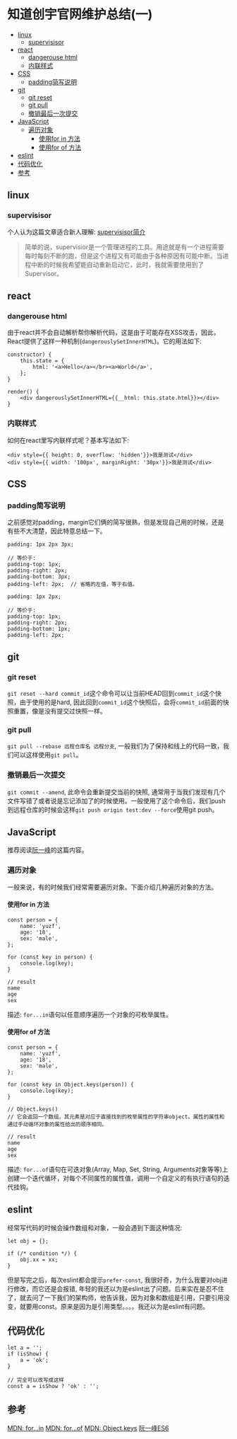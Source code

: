 # 知道创宇官网维护总结(一)

* [linux](#linux)
    * [supervisisor](#supervisisor)
* [react](#react)
    * [dangerouse html](#dangerouse-html)
    * [内联样式](#内联样式)
* [CSS](#css)
    * [padding简写说明](#padding简写说明)
* [git](#git)
    * [git reset](#git-reset)
    * [git pull](#git-pull)
    * [撤销最后一次提交](#撤销最后一次提交)
* [JavaScript](#javascript)
    * [遍历对象](#遍历对象)
        * [使用for in 方法](#使用for-in-方法)
        * [使用for of 方法](#使用for-of-方法)
* [eslint](#eslint)
* [代码优化](#代码优化)
* [参考](#参考)

## linux 

### supervisisor

个人认为这篇文章适合新人理解: [supervisisor简介](http://www.tuicool.com/articles/Ejm2u2)

> 简单的说，supervisior是一个管理进程的工具。用途就是有一个进程需要每时每刻不断的跑，但是这个进程又有可能由于各种原因有可能中断。当进程中断的时候我希望能自动重新启动它，此时，我就需要使用到了Supervisor。

## react

### dangerouse html

由于react并不会自动解析帮你解析代码，这是由于可能存在XSS攻击，因此，React提供了这样一种机制(`dangerouslySetInnerHTML`)。它的用法如下: 

```
constructor) {
    this.state = {
        html: '<a>Hello</a></br><a>World</a>',
    };
}

render() {
    <div dangerouslySetInnerHTML={{__html: this.state.html}}></div>
}
```

### 内联样式

如何在react里写内联样式呢？基本写法如下:

```
<div style={{ height: 0, overflow: 'hidden'}}>我是测试</div>
<div style={{ width: '100px', marginRight: '30px'}}>我是测试</div>
```

## CSS

### padding简写说明

之前感觉对padding，margin它们俩的简写很熟，但是发现自己用的时候，还是有些不大清楚，因此特意总结一下。

```
padding: 1px 2px 3px;

// 等价于:
padding-top: 1px;
padding-right: 2px;
padding-bottom: 3px;
padding-left: 2px;  // 省略的左值，等于右值。

padding: 1px 2px;

// 等价于:
padding-top: 1px;
padding-right: 2px;
padding-bottom: 1px; 
padding-left: 2px;
```

## git

### git reset

`git reset --hard commit_id`这个命令可以让当前HEAD回到`commit_id`这个快照，由于使用的是hard, 因此回到`commit_id`这个快照后，会将`commit_id`前面的快照重置，像是没有提交过快照一样。

### git pull

`git pull --rebase 远程仓库名 远程分支`, 一般我们为了保持和线上的代码一致，我们可以这样使用`git pull`。

### 撤销最后一次提交

`git commit --amend`, 此命令会重新提交当前的快照, 通常用于当我们发现有几个文件写错了或者说是忘记添加了的时候使用。一般使用了这个命令后，我们push到远程仓库的时候会这样`git push origin test:dev --force`使用git push。

## JavaScript

推荐阅读[阮一峰](http://es6.ruanyifeng.com/#docs/iterator)的这篇内容。

### 遍历对象

一般来说，有的时候我们经常需要遍历对象。下面介绍几种遍历对象的方法。

#### 使用for in 方法

```
const person = {
    name: 'yuzf',
    age: '18',
    sex: 'male',
};

for (const key in person) {
    console.log(key);
}

// result
name
age
sex
```

描述: `for...in`语句以任意顺序遍历一个对象的可枚举属性。

#### 使用for of 方法

```
const person = {
    name: 'yuzf',
    age: '18',
    sex: 'male',
};

for (const key in Object.keys(person)) {
    console.log(key);
}

// Object.keys()
// 它会返回一个数组，其元素是对应于直接找到的枚举属性的字符串object。属性的属性和通过手动循环对象的属性给出的顺序相同。

// result
name
age
sex
```

描述: `for...of`语句在可迭对象(Array, Map, Set, String, Arguments对象等等)上创建一个迭代循环，对每个不同属性的属性值，调用一个自定义的有执行语句的迭代挂钩。

## eslint

经常写代码的时候会操作数组和对象，一般会遇到下面这种情况:

```
let obj = {};

if (/* condition */) {
    obj.xx = xx;
}
```

但是写完之后，每次eslint都会提示`prefer-const`, 我很好奇，为什么我要对obj进行修改，而它还是会报错, 年轻的我还以为是eslint出了问题。后来实在是忍不住了，就去问了一下我们的架构师，他告诉我，因为对象和数组是引用，只要引用没变，就要用const。原来是因为是引用类型。。。。我还以为是eslint有问题。

## 代码优化

```
let a = '';
if (isShow) {
    a = 'ok';
}

// 完全可以改写成这样
const a = isShow ? 'ok' : '';
```

## 参考

[MDN: for...in](https://developer.mozilla.org/zh-CN/docs/Web/JavaScript/Reference/Statements/for...in)
[MDN: for...of](https://developer.mozilla.org/zh-CN/docs/Web/JavaScript/Reference/Statements/for...of)
[MDN: Object.keys](https://developer.mozilla.org/en-US/docs/Web/JavaScript/Reference/Global_Objects/Object/keys)
[阮一峰ES6](http://es6.ruanyifeng.com/#docs/iterator)
